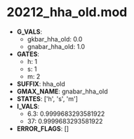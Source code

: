 # 20212_hha_old.mod

- **G_VALS**:
  - gkbar_hha_old: 0.0
  - gnabar_hha_old: 1.0
- **GATES**:
  - h: 1
  - s: 1
  - m: 2
- **SUFFIX**: hha_old
- **GMAX_NAME**: gnabar_hha_old
- **STATES**: ['h', 's', 'm']
- **I_VALS**:
  - 6.3: 0.9999683293581922
  - 37: 0.9999683293581922
- **ERROR_FLAGS**: []

